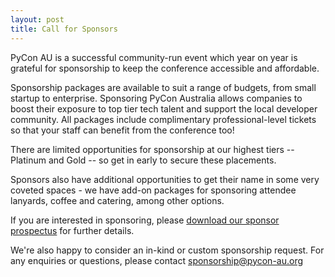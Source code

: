 ```yaml
---
layout: post
title: Call for Sponsors
---
```


PyCon AU is a successful community-run event which year on year is grateful for sponsorship to keep the conference accessible and affordable. 

Sponsorship packages are available to suit a range of budgets, from small startup to enterprise. Sponsoring PyCon Australia allows companies to boost their exposure to top tier tech talent and support the local developer community. All packages include complimentary professional-level tickets so that your staff can benefit from the conference too!

There are limited opportunities for sponsorship at our highest tiers -- Platinum and Gold -- so get in early to secure these placements. 

Sponsors also have additional opportunities to get their name in some very coveted spaces - we have add-on packages for sponsoring attendee lanyards, coffee and catering, among other options.

If you are interested in sponsoring, please [download our sponsor prospectus](/prospectus.pdf) for further details.

We're also happy to consider an in-kind or custom sponsorship request. For any enquiries or questions, please contact [sponsorship@pycon-au.org](mailto:sponsorship@pycon-au.org)
